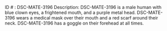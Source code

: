 ID # : DSC-MATE-3196
Description: DSC-MATE-3196 is a male human with blue clown eyes, a frightened mouth, and a purple metal head. DSC-MATE-3196 wears a medical mask over their mouth and a red scarf around their neck. DSC-MATE-3196 has a goggle on their forehead at all times.